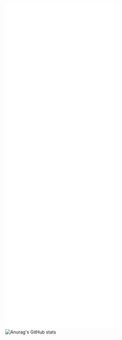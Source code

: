 ![Metrics](/github-metrics.svg) ![Anurag's GitHub stats](https://github-readme-stats.vercel.app/api?username=omaarelamri&show_icons=true&hide=prs,issues,contribs)



